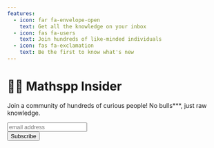 ```yaml
---
features:
  - icon: far fa-envelope-open
    text: Get all the knowledge on your inbox
  - icon: fas fa-users
    text: Join hundreds of like-minded individuals
  - icon: fas fa-exclamation
    text: Be the first to know what's new
---
```


# 🐍📝 Mathspp Insider

Join a community of hundreds of curious people! No bulls***, just raw knowledge.


<div id="mc_embed_signup">
<form action="https://mathspp.us18.list-manage.com/subscribe/post?u=3452fe1e5ab6016adba929cce&amp;id=e55ac21342" method="post" id="mc-embedded-subscribe-form" name="mc-embedded-subscribe-form" class="validate" target="_blank">
    <div id="mc_embed_signup_scroll">
      <input type="email" value="" name="EMAIL" class="email" id="mce-EMAIL" placeholder="email address" required>
      <ul style="display:none;" aria-hidden="true"> <!--By default, new subscribers care about everything. -->
        <li><input type="checkbox" value="1" name="group[6034][1]" id="mce-group[6034]-6034-0" checked></li>
        <li><input type="checkbox" value="4" name="group[6034][4]" id="mce-group[6034]-6034-2" checked></li>
        <li><input type="checkbox" value="8" name="group[6034][8]" id="mce-group[6034]-6034-3" checked></li>
      </ul>
      <!-- real people should not fill this in and expect good things - do not remove this or risk form bot signups-->
      <div style="position: absolute; left: -5000px;" aria-hidden="true"><input type="text" name="b_3452fe1e5ab6016adba929cce_e55ac21342" tabindex="-1" value=""></div>
    <div class="clear"><input type="submit" value="Subscribe" name="subscribe" id="mc-embedded-subscribe" class="button"></div>
    </div>
</form>
</div>
<br />
